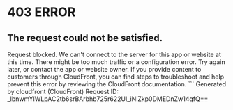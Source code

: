 # 403 ERROR

## The request could not be satisfied.

Request blocked. We can't connect to the server for this app or website at this time. There might be too much traffic or a configuration error. Try again later, or contact the app or website owner. If you provide content to customers through CloudFront, you can find steps to troubleshoot and help prevent this error by reviewing the CloudFront documentation. ```
Generated by cloudfront (CloudFront)
Request ID: _lbnwmYlWLpAC2tb6srBArbhb725r622UI_iNlZkp0DMEDnZw14qfQ==

```

